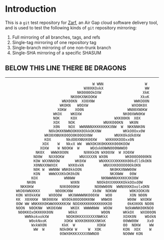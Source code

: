# Introduction

This is a `git` test repository for [Zarf](https://zarf.dev), an Air Gap cloud software delivery tool, and is used to test the following kinds of `git` repository mirroring:

1. Full mirroring of all branches, tags, and refs
2. Single-tag mirroring of one repository tag
3. Single-branch mirroring of one non-trunk branch
4. Single-SHA mirroring of a specific SHASUM

## BELOW THIS LINE THERE BE DRAGONS ##
---

```
                                        W WNN                   W
                                    WXKKKOxkX                   WW
                                 NK0000OkOXW                   XkK
                              NK00KXNKOOKW                    XkxK
                          WNX00KN  XO0XNW                  WWKOO0N
                         WKOKN   W0OXW                    WXO0K0X
                        XOKW    XO0N                    WN00XN0KW
                      WKOX    WKOXW                   NK00XWN0KW
                      NOK     KOX                 WXK00KN  X0X
                      XOX    NOK             WNXK000KN   WK0N
                      X0N    NOX  WWNNNNXKKKKKKKXNW  W  NKKNNK0N
                    N0kOKKKNWNOOKKK0OkkOKXNW          WKkO0Oxx0W
                  WKO0XNNXK00OO0K00OOXNW          WNXK0kddk0XW
                  KOX       NkdO0XNNXK00XW    WXKKKKOOOxx0N
                 XOX    W   NkxX WW  WWXOKXK0KKKKK000KOOW
                XOXW    W N0OKW  W     WOdxkKNWN000NWWO0
              NK0X   WWWX0O0N       NXKKkON WX00XW  W XO0XW
             NO0W   NXX0OKW       WNXXXXXN WX0N        WK000O0000KN
             KOW WXXNN0OW       WK0XW      WNXKKXXXKKKKK00kdlldkOKN
             X0NNXXNWXOX     WXK0xkN         WNXXXK0OOO00OkOKN
             N0K W  WWNNW WNK0kkOON             NK0KKXNWW00W
             KON    WWWXXXKkOK0kON              NKXNWW   00W
            KOX            WNNWW            NKNWWNNXKKKKXKO0W
          NK0N                WXKN        N0Ok0XXXKKKKOkkOOxd0W
       NKK0KW            NXK0000KW       NO0WW00N  WWNXKKKOxolxOKN
     WKO0XWNXKKX       N0O0KXNW         Xk0W  NOKWW      W0KXOOKXN
     KON WX0kkKW    WX0O0W   WKXWWWWNK000XW   WO0        XON N00N
     KK  X0XKKW  NK000XW  WX0Ok00OO00KKNW   WNWO0       W00W  WXOKW
     0OW WW WNKKKK0KWWXKKKKKXW NOOXKKKKKKKKKKKKO0       0kKXKKN NO0N
     NOON  N0OKNW  WKO0XWW    WKOX  WWWWNWW  WOOW      NdkWWNK00KNO0
      N00KKOxOKKKKK00N       W0kX           W0ON      WKkOX   WXO00ON
         WWNkokxokXW        NOOK0KKXXXXXXXNWKkX       XOXK0N    WOdkN
           W0okNxoK        XOKW WXKK0KKKKXNKkK        00WW00W    Xx0
            WxkWX0N       KkK  W          XOKW        00  NOKW    WW
             WW  W       NOk0KW W     W  XOK          KON  XOX    W
                         0OWX0KKKXXXXXNWNO0           NO0WW KON
```
